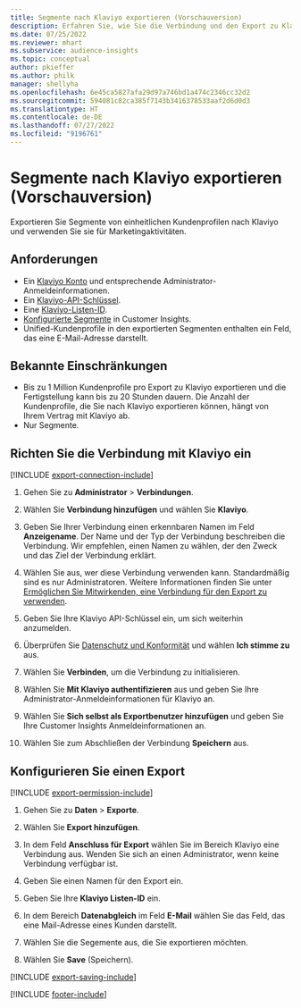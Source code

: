 ```yaml
---
title: Segmente nach Klaviyo exportieren (Vorschauversion)
description: Erfahren Sie, wie Sie die Verbindung und den Export zu Klaviyo konfigurieren.
ms.date: 07/25/2022
ms.reviewer: mhart
ms.subservice: audience-insights
ms.topic: conceptual
author: pkieffer
ms.author: philk
manager: shellyha
ms.openlocfilehash: 6e45ca5827afa29d97a746bd1a474c2346cc32d2
ms.sourcegitcommit: 594081c82ca385f7143b3416378533aaf2d6d0d3
ms.translationtype: HT
ms.contentlocale: de-DE
ms.lasthandoff: 07/27/2022
ms.locfileid: "9196761"
---
```

# <a name="export-segments-to-klaviyo-preview"></a>Segmente nach Klaviyo exportieren (Vorschauversion)

Exportieren Sie Segmente von einheitlichen Kundenprofilen nach Klaviyo und verwenden Sie sie für Marketingaktivitäten.

## <a name="prerequisites"></a>Anforderungen

- Ein [Klaviyo Konto](https://www.klaviyo.com/) und entsprechende Administrator-Anmeldeinformationen.
- Ein [Klaviyo-API-Schlüssel](https://help.klaviyo.com/hc/articles/115005062267-How-to-Manage-Your-Account-s-API-Keys).
- Eine [Klaviyo-Listen-ID](https://help.klaviyo.com/hc/articles/115005078647-How-to-Find-a-List-ID).
- [Konfigurierte Segmente](segments.md) in Customer Insights.
- Unified-Kundenprofile in den exportierten Segmenten enthalten ein Feld, das eine E-Mail-Adresse darstellt.

## <a name="known-limitations"></a>Bekannte Einschränkungen

- Bis zu 1 Million Kundenprofile pro Export zu Klaviyo exportieren und die Fertigstellung kann bis zu 20 Stunden dauern. Die Anzahl der Kundenprofile, die Sie nach Klaviyo exportieren können, hängt von Ihrem Vertrag mit Klaviyo ab.
- Nur Segmente.

## <a name="set-up-connection-to-klaviyo"></a>Richten Sie die Verbindung mit Klaviyo ein

[!INCLUDE [export-connection-include](includes/export-connection-admn.md)]

1. Gehen Sie zu **Administrator** > **Verbindungen**.

1. Wählen Sie **Verbindung hinzufügen** und wählen Sie **Klaviyo**.

1. Geben Sie Ihrer Verbindung einen erkennbaren Namen im Feld **Anzeigename**. Der Name und der Typ der Verbindung beschreiben die Verbindung. Wir empfehlen, einen Namen zu wählen, der den Zweck und das Ziel der Verbindung erklärt.

1. Wählen Sie aus, wer diese Verbindung verwenden kann. Standardmäßig sind es nur Administratoren. Weitere Informationen finden Sie unter [Ermöglichen Sie Mitwirkenden, eine Verbindung für den Export zu verwenden](connections.md#allow-contributors-to-use-a-connection-for-exports).

1. Geben Sie Ihre Klaviyo API-Schlüssel ein, um sich weiterhin anzumelden.

1. Überprüfen Sie [Datenschutz und Konformität](connections.md#data-privacy-and-compliance) und wählen **Ich stimme zu** aus.

1. Wählen Sie **Verbinden**, um die Verbindung zu initialisieren.

1. Wählen Sie **Mit Klaviyo authentifizieren** aus und geben Sie Ihre Administrator-Anmeldeinformationen für Klaviyo an.

1. Wählen Sie **Sich selbst als Exportbenutzer hinzufügen** und geben Sie Ihre Customer Insights Anmeldeinformationen an.

1. Wählen Sie zum Abschließen der Verbindung **Speichern** aus.

## <a name="configure-an-export"></a>Konfigurieren Sie einen Export

[!INCLUDE [export-permission-include](includes/export-permission.md)]

1. Gehen Sie zu **Daten** > **Exporte**.

1. Wählen Sie **Export hinzufügen**.

1. In dem Feld **Anschluss für Export** wählen Sie im Bereich Klaviyo eine Verbindung aus. Wenden Sie sich an einen Administrator, wenn keine Verbindung verfügbar ist.

1. Geben Sie einen Namen für den Export ein.

1. Geben Sie Ihre **Klaviyo Listen-ID** ein.

1. In dem Bereich **Datenabgleich** im Feld **E-Mail** wählen Sie das Feld, das eine Mail-Adresse eines Kunden darstellt.

1. Wählen Sie die Segemente aus, die Sie exportieren möchten.

1. Wählen Sie **Save** (Speichern).

[!INCLUDE [export-saving-include](includes/export-saving.md)]

[!INCLUDE [footer-include](includes/footer-banner.md)]
